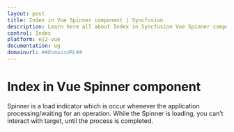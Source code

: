 ```yaml
---
layout: post
title: Index in Vue Spinner component | Syncfusion
description: Learn here all about Index in Syncfusion Vue Spinner component of Syncfusion Essential JS 2 and more.
control: Index 
platform: ej2-vue
documentation: ug
domainurl: ##DomainURL##
---
```


# Index in Vue Spinner component

Spinner is a load indicator which is occur whenever the application processing/waiting for an operation. While the Spinner is loading, you can’t interact with target, until the process is completed.
